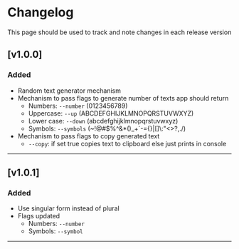 # Changelog
This page should be used to track and note changes in each release version
## [v1.0.0]
### Added
- Random text generator mechanism
- Mechanism to pass flags to generate number of texts app should return
    - Numbers: `--number` (0123456789)
    - Uppercase: `--up` (ABCDEFGHIJKLMNOPQRSTUVWXYZ)
    - Lower case: `--down` (abcdefghijklmnopqrstuvwxyz)
    - Symbols: `--symbols` (~!@#$%^&*()_+`-={}|[]\\:\"<>?,./)
- Mechanism to pass flags to copy generated text
    - `--copy`: if set true copies text to clipboard else just prints in console
--------
## [v1.0.1]
### Added
- Use singular form instead of plural
- Flags updated
    - Numbers: `--number`
    - Symbols: `--symbol`
--------
